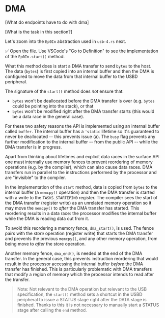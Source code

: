 # DMA

[What do endpoints have to do with dma]

[What is the task in this section?]

Let's zoom into the `Ep0In` abstraction used in `usb-4.rs` next. 

✅ Open the file. Use VSCode's "Go to Definition" to see the implementation of the `Ep0In.start()` method. 

What this method does is start a DMA transfer to send `bytes` to the host. The data (`bytes`) is first copied into an internal buffer and then the DMA is configured to move the data from that internal buffer to the USBD peripheral.

The signature of the `start()` method does *not* ensure that:

- `bytes` won't be deallocated before the DMA transfer is over (e.g. `bytes` could be pointing into the stack), or that
- `bytes` won't be modified right after the DMA transfer starts (this would be a data race in the general case).

For these two safety reasons the API is implemented using an internal buffer called `buffer`. The internal buffer has a `'static` lifetime so it's guaranteed to never be deallocated -- this prevents issue (a). The `busy` flag prevents any further modification to the internal buffer -- from the public API -- while the DMA transfer is in progress.

Apart from thinking about lifetimes and explicit data races in the surface API one must internally use memory fences to prevent reordering of memory operations (e.g. by the compiler), which can also cause data races. DMA transfers run in parallel to the instructions performed by the processor and are "invisible" to the compiler.

In the implementation of the `start` method, data is copied from `bytes` to the internal buffer (a `memcpy()` operation) and then the DMA transfer is started with a write to the `TASKS_STARTEPIN0` register. The compiler sees the start of the DMA transfer (register write) as an unrelated memory operation so it may move the `memcpy()` to *after* the DMA transfer has started. This reordering results in a data race: the processor modifies the internal buffer while the DMA is reading data out from it.

To avoid this reordering a memory fence, `dma_start()`, is used. The fence pairs with the *store* operation (register write) that starts the DMA transfer and prevents the previous `memcpy()`, and any other memory operation, from being move to *after* the store operation.

Another memory fence, `dma_end()`, is needed at the end of the DMA transfer. In the general case, this prevents instruction reordering that would result in the processor accessing the internal buffer *before* the DMA transfer has finished. This is particularly problematic with DMA transfers that modify a region of memory which the processor intends to read after the transfer.

> Note: Not relevant to the DMA operation but relevant to the USB specification, the `start()` method sets a shortcut in the USBD peripheral to issue a STATUS stage right after the DATA stage is finished. Thanks to this it is not necessary to manually start a STATUS stage after calling the `end` method.
